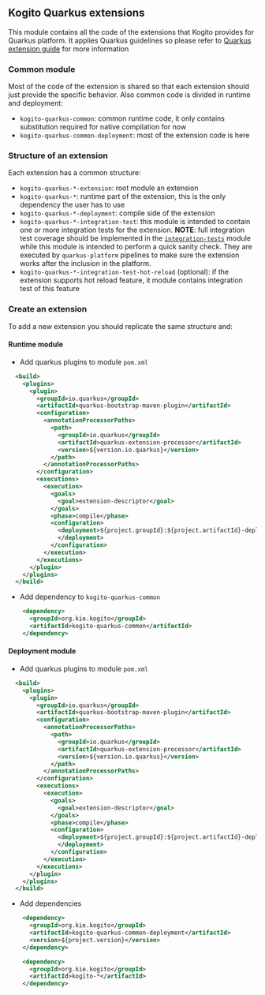 ## Kogito Quarkus extensions

This module contains all the code of the extensions that Kogito provides
for Quarkus platform. It applies Quarkus guidelines so please refer to [Quarkus extension guide](https://quarkus.io/guides/writing-extensions)
for more information

### Common module
Most of the code of the extension is shared so that each extension should just provide the specific behavior. Also common
code is divided in runtime and deployment:
- `kogito-quarkus-common`: common runtime code, it only contains substitution required for native compilation for now
- `kogito-quarkus-common-deployment`: most of the extension code is here

### Structure of an extension
Each extension has a common structure:
- `kogito-quarkus-*-extension`: root module an extension
- `kogito-quarkus-*`: runtime part of the extension, this is the only dependency
the user has to use
- `kogito-quarkus-*-deployment`: compile side of the extension
- `kogito-quarkus-*-integration-test`: this module is intended to contain one or more integration tests
  for the extension. **NOTE**: full integration test coverage should be implemented in the [`integration-tests`](https://github.com/kiegroup/kogito-runtimes/tree/master/integration-tests)
  module while this module is intended to perform a quick sanity check. They are executed by `quarkus-platform` pipelines 
  to make sure the extension works after the inclusion in the platform.
- `kogito-quarkus-*-integration-test-hot-reload` (optional): if the extension supports hot reload feature, it module contains
  integration test of this feature
  
### Create an extension
To add a new extension you should replicate the same structure and:

#### Runtime module
- Add quarkus plugins to module `pom.xml`
```xml
  <build>
    <plugins>
      <plugin>
        <groupId>io.quarkus</groupId>
        <artifactId>quarkus-bootstrap-maven-plugin</artifactId>
        <configuration>
          <annotationProcessorPaths>
            <path>
              <groupId>io.quarkus</groupId>
              <artifactId>quarkus-extension-processor</artifactId>
              <version>${version.io.quarkus}</version>
            </path>
          </annotationProcessorPaths>
        </configuration>
        <executions>
          <execution>
            <goals>
              <goal>extension-descriptor</goal>
            </goals>
            <phase>compile</phase>
            <configuration>
              <deployment>${project.groupId}:${project.artifactId}-deployment:${project.version}
              </deployment>
            </configuration>
          </execution>
        </executions>
      </plugin>
    </plugins>
  </build>
```
- Add dependency to `kogito-quarkus-common`
```xml
    <dependency>
      <groupId>org.kie.kogito</groupId>
      <artifactId>kogito-quarkus-common</artifactId>
    </dependency>
```

#### Deployment module
- Add quarkus plugins to module `pom.xml`
```xml
  <build>
    <plugins>
      <plugin>
        <groupId>io.quarkus</groupId>
        <artifactId>quarkus-bootstrap-maven-plugin</artifactId>
        <configuration>
          <annotationProcessorPaths>
            <path>
              <groupId>io.quarkus</groupId>
              <artifactId>quarkus-extension-processor</artifactId>
              <version>${version.io.quarkus}</version>
            </path>
          </annotationProcessorPaths>
        </configuration>
        <executions>
          <execution>
            <goals>
              <goal>extension-descriptor</goal>
            </goals>
            <phase>compile</phase>
            <configuration>
              <deployment>${project.groupId}:${project.artifactId}-deployment:${project.version}
              </deployment>
            </configuration>
          </execution>
        </executions>
      </plugin>
    </plugins>
  </build>
```
- Add dependencies
```xml
    <dependency>
      <groupId>org.kie.kogito</groupId>
      <artifactId>kogito-quarkus-common-deployment</artifactId>
      <version>${project.version}</version>
    </dependency>

    <dependency>
      <groupId>org.kie.kogito</groupId>
      <artifactId>kogito-*</artifactId>
    </dependency>
```